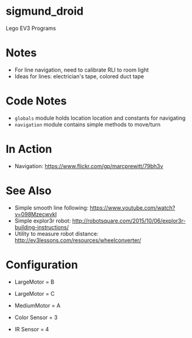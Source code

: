 # sigmund_droid
Lego EV3 Programs

# Notes

- For line navigation, need to calibrate RLI to room light
- Ideas for lines: electrician's tape, colored duct tape

# Code Notes

- `globals` module holds location location and constants for navigating
- `navigation` module contains simple methods to move/turn
# In Action

- Navigation: https://www.flickr.com/gp/marcprewitt/79bh3v

# See Also

- Simple smooth line following: https://www.youtube.com/watch?v=098MzecwvkI
- Simple explor3r robot: http://robotsquare.com/2015/10/06/explor3r-building-instructions/
- Utility to measure robot distance: http://ev3lessons.com/resources/wheelconverter/

# Configuration

- LargeMotor = B
- LargeMotor = C
- MediumMotor = A

- Color Sensor = 3
- IR Sensor = 4
